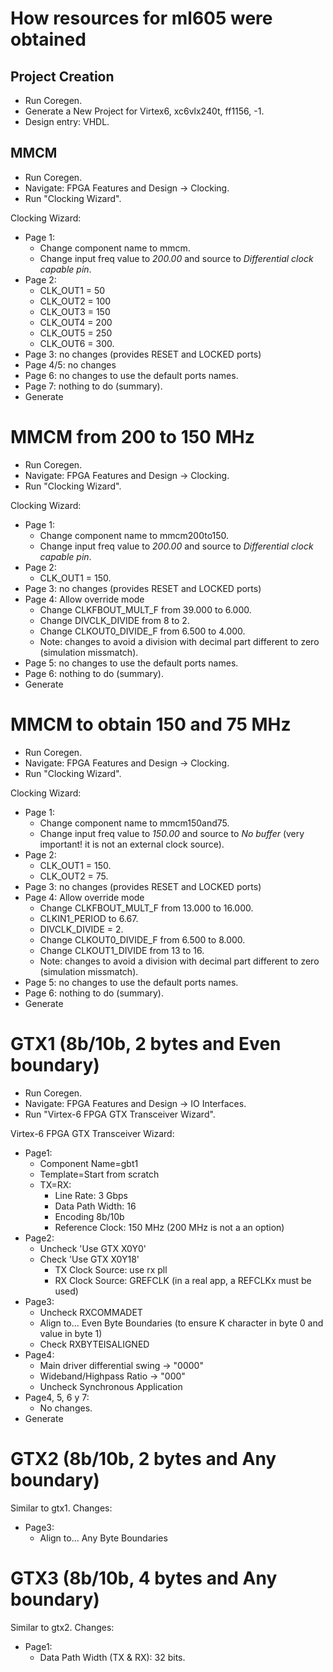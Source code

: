 # How resources for ml605 were obtained

## Project Creation

* Run Coregen.
* Generate a New Project for Virtex6, xc6vlx240t, ff1156, -1.
* Design entry: VHDL.

## MMCM

* Run Coregen.
* Navigate: FPGA Features and Design -> Clocking.
* Run "Clocking Wizard".

Clocking Wizard:
* Page 1:
  * Change component name to mmcm.
  * Change input freq value to *200.00* and source to *Differential clock capable pin*.
* Page 2:
  * CLK_OUT1 = 50
  * CLK_OUT2 = 100
  * CLK_OUT3 = 150
  * CLK_OUT4 = 200
  * CLK_OUT5 = 250
  * CLK_OUT6 = 300.
* Page 3: no changes (provides RESET and LOCKED ports)
* Page 4/5: no changes
* Page 6: no changes to use the default ports names.
* Page 7: nothing to do (summary).
* Generate

# MMCM from 200 to 150 MHz

* Run Coregen.
* Navigate: FPGA Features and Design -> Clocking.
* Run "Clocking Wizard".

Clocking Wizard:
* Page 1:
  * Change component name to mmcm200to150.
  * Change input freq value to *200.00* and source to *Differential clock capable pin*.
* Page 2:
  * CLK_OUT1 = 150.
* Page 3: no changes (provides RESET and LOCKED ports)
* Page 4: Allow override mode
  * Change CLKFBOUT_MULT_F from 39.000 to 6.000.
  * Change DIVCLK_DIVIDE from 8 to 2.
  * Change CLKOUT0_DIVIDE_F from 6.500 to 4.000.
  * Note: changes to avoid a division with decimal part different to zero (simulation missmatch).
* Page 5: no changes to use the default ports names.
* Page 6: nothing to do (summary).
* Generate

# MMCM to obtain 150 and 75 MHz

* Run Coregen.
* Navigate: FPGA Features and Design -> Clocking.
* Run "Clocking Wizard".

Clocking Wizard:
* Page 1:
  * Change component name to mmcm150and75.
  * Change input freq value to *150.00* and source to *No buffer* (very important! it is not an external clock source).
* Page 2:
  * CLK_OUT1 = 150.
  * CLK_OUT2 = 75.
* Page 3: no changes (provides RESET and LOCKED ports)
* Page 4: Allow override mode
  * Change CLKFBOUT_MULT_F from 13.000 to 16.000.
  * CLKIN1_PERIOD to 6.67.
  * DIVCLK_DIVIDE = 2.
  * Change CLKOUT0_DIVIDE_F from 6.500 to 8.000.
  * Change CLKOUT1_DIVIDE from 13 to 16.
  * Note: changes to avoid a division with decimal part different to zero (simulation missmatch).
* Page 5: no changes to use the default ports names.
* Page 6: nothing to do (summary).
* Generate

# GTX1 (8b/10b, 2 bytes and Even boundary)

* Run Coregen.
* Navigate: FPGA Features and Design -> IO Interfaces.
* Run "Virtex-6 FPGA GTX Transceiver Wizard".

Virtex-6 FPGA GTX Transceiver Wizard:
* Page1:
  * Component Name=gbt1
  * Template=Start from scratch
  * TX=RX:
    * Line Rate: 3 Gbps
    * Data Path Width: 16
    * Encoding 8b/10b
    * Reference Clock: 150 MHz (200 MHz is not a an option)
* Page2:
  * Uncheck 'Use GTX X0Y0'
  * Check 'Use GTX X0Y18'
    * TX Clock Source: use rx pll
    * RX Clock Source: GREFCLK (in a real app, a REFCLKx must be used)
* Page3:
  * Uncheck RXCOMMADET
  * Align to... Even Byte Boundaries (to ensure K character in byte 0 and value in byte 1)
  * Check RXBYTEISALIGNED
* Page4:
  * Main driver differential swing -> "0000"
  * Wideband/Highpass Ratio -> "000"
  * Uncheck Synchronous Application
* Page4, 5, 6 y 7:
  * No changes.
* Generate

# GTX2 (8b/10b, 2 bytes and Any boundary)

Similar to gtx1. Changes:
* Page3:
  * Align to... Any Byte Boundaries

# GTX3 (8b/10b, 4 bytes and Any boundary)

Similar to gtx2. Changes:
* Page1:
  * Data Path Width (TX & RX): 32 bits.

